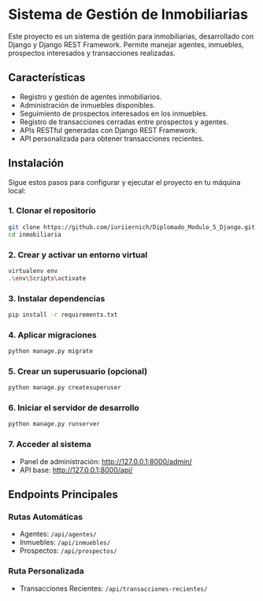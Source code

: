 # Sistema de Gestión de Inmobiliarias

Este proyecto es un sistema de gestión para inmobiliarias, desarrollado con Django y Django REST Framework. Permite manejar agentes, inmuebles, prospectos interesados y transacciones realizadas.

## Características

- Registro y gestión de agentes inmobiliarios.
- Administración de inmuebles disponibles.
- Seguimiento de prospectos interesados en los inmuebles.
- Registro de transacciones cerradas entre prospectos y agentes.
- APIs RESTful generadas con Django REST Framework.
- API personalizada para obtener transacciones recientes.

## Instalación

Sigue estos pasos para configurar y ejecutar el proyecto en tu máquina local:

### 1. Clonar el repositorio

```bash
git clone https://github.com/iuriiernich/Diplomado_Modulo_5_Django.git
cd inmobiliaria
```

### 2. Crear y activar un entorno virtual

```bash
virtualenv env
.\env\Scripts\activate
```
### 3. Instalar dependencias
```bash
pip install -r requirements.txt
```

### 4. Aplicar migraciones
```bash
python manage.py migrate
```

### 5. Crear un superusuario (opcional)
```bash
python manage.py createsuperuser
```

### 6. Iniciar el servidor de desarrollo
```bash
python manage.py runserver
```

### 7. Acceder al sistema
- Panel de administración: http://127.0.0.1:8000/admin/
- API base: http://127.0.0.1:8000/api/

## Endpoints Principales

### Rutas Automáticas
- Agentes: `/api/agentes/`
- Inmuebles: `/api/inmuebles/`
- Prospectos: `/api/prospectos/`

### Ruta Personalizada
- Transacciones Recientes: `/api/transacciones-recientes/`
